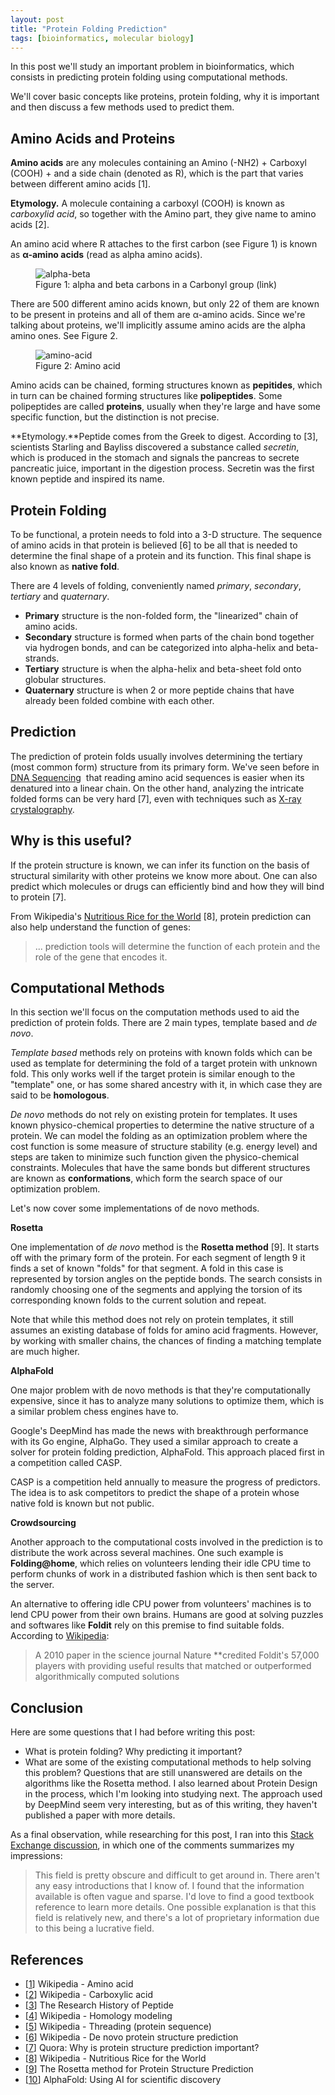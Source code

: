 ```yaml
---
layout: post
title: "Protein Folding Prediction"
tags: [bioinformatics, molecular biology]
---
```


In this post we'll study an important problem in bioinformatics, which consists in predicting protein folding using computational methods.

We'll cover basic concepts like proteins, protein folding, why it is important and then discuss a few methods used to predict them.

## Amino Acids and Proteins

**Amino acids** are any molecules containing an Amino (-NH2) + Carboxyl (COOH) + and a side chain (denoted as R), which is the part that varies between different amino acids [1].

**Etymology.** A molecule containing a carboxyl (COOH) is known as *carboxylid acid*, so together with the Amino part, they give name to amino acids [2].

An amino acid where R attaches to the first carbon (see Figure 1) is known as **α-amino acids** (read as alpha amino acids).

<figure class="center_children">
    <img src="{{site.url}}/resources/blog/2019-09-06-protein-folding-prediction/2019_09_alpha-beta.png" alt="alpha-beta" />
    <figcaption> Figure 1: alpha and beta carbons in a Carbonyl group (link)</figcaption>
</figure>

There are 500 different amino acids known, but only 22 of them are known to be present in proteins and all of them are α-amino acids. Since we're talking about proteins, we'll implicitly assume amino acids are the alpha amino ones. See Figure 2.

<figure class="center_children">
    <img src="{{site.url}}/resources/blog/2019-09-06-protein-folding-prediction/2019_09_amino-acid.png" alt="amino-acid" />
    <figcaption> Figure 2: Amino acid</figcaption>
</figure>

Amino acids can be chained, forming structures known as **pepitides**, which in turn can be chained forming structures like **polipeptides**. Some polipeptides are called **proteins**, usually when they're large and have some specific function, but the distinction is not precise.

**Etymology.**Peptide comes from the Greek to digest. According to [3], scientists Starling and Bayliss discovered a substance called *secretin*, which is produced in the stomach and signals the pancreas to secrete pancreatic juice, important in the digestion process. Secretin was the first known peptide and inspired its name.

## Protein Folding

To be functional, a protein needs to fold into a 3-D structure. The sequence of amino acids in that protein is believed [6] to be all that is needed to determine the final shape of a protein and its function. This final shape is also known as **native fold**.

There are 4 levels of folding, conveniently named *primary*, *secondary*, *tertiary* and *quaternary*.
* **Primary** structure is the non-folded form, the "linearized" chain of amino acids.
* **Secondary** structure is formed when parts of the chain bond together via hydrogen bonds, and can be categorized into alpha-helix and beta-strands.
* **Tertiary** structure is when the alpha-helix and beta-sheet fold onto globular structures.
* **Quaternary** structure is when 2 or more peptide chains that have already been folded combine with each other.

## Prediction

The prediction of protein folds usually involves determining the tertiary (most common form) structure from its primary form. We've seen before in [DNA Sequencing]({{site.url}}/blog/2018/09/04/dna-sequencing.html)  that reading amino acid sequences is easier when its denatured into a linear chain. On the other hand, analyzing the intricate folded forms can be very hard [7], even with techniques such as [X-ray crystalography](https://en.wikipedia.org/wiki/X-ray_crystallography).

## Why is this useful?

If the protein structure is known, we can infer its function on the basis of structural similarity with other proteins we know more about. One can also predict which molecules or drugs can efficiently bind and how they will bind to protein [7].

From Wikipedia's [Nutritious Rice for the World](https://en.wikipedia.org/wiki/Nutritious_Rice_for_the_World) [8], protein prediction can also help understand the function of genes:
> ... prediction tools will determine the function of each protein and the role of the gene that encodes it.

## Computational Methods

In this section we'll focus on the computation methods used to aid the prediction of protein folds. There are 2 main types, template based and *de novo*.

*Template based* methods rely on proteins with known folds which can be used as template for determining the fold of a target protein with unknown fold. This only works well if the target protein is similar enough to the "template" one, or has some shared ancestry with it, in which case they are said to be **homologous**.

*De novo* methods do not rely on existing protein for templates. It uses known physico-chemical properties to determine the native structure of a protein. We can model the folding as an optimization problem where the cost function is some measure of structure stability (e.g. energy level) and steps are taken to minimize such function given the physico-chemical constraints. Molecules that have the same bonds but different structures are known as **conformations**, which form the search space of our optimization problem.

Let's now cover some implementations of de novo methods.

**Rosetta**

One implementation of *de novo* method is the **Rosetta method** [9]. It starts off with the primary form of the protein. For each segment of length 9 it finds a set of known "folds" for that segment. A fold in this case is represented by torsion angles on the peptide bonds. The search consists in randomly choosing one of the segments and applying the torsion of its corresponding known folds to the current solution and repeat.

Note that while this method does not rely on protein templates, it still assumes an existing database of folds for amino acid fragments. However, by working with smaller chains, the chances of finding a matching template are much higher.

**AlphaFold**

One major problem with de novo methods is that they're computationally expensive, since it has to analyze many solutions to optimize them, which is a similar problem chess engines have to.

Google's DeepMind has made the news with breakthrough performance with its Go engine, AlphaGo. They used a similar approach to create a solver for protein folding prediction, AlphaFold. This approach placed first in a competition called CASP.

CASP is a competition held annually to measure the progress of predictors. The idea is to ask competitors to predict the shape of a protein whose native fold is known but not public.

**Crowdsourcing**

Another approach to the computational costs involved in the prediction is to distribute the work across several machines. One such example is **Folding@home**, which relies on volunteers lending their idle CPU time to perform chunks of work in a distributed fashion which is then sent back to the server.

An alternative to offering idle CPU power from volunteers' machines is to lend CPU power from their own brains. Humans are good at solving puzzles and softwares like **Foldit** rely on this premise to find suitable folds. According to [Wikipedia](https://en.wikipedia.org/wiki/Foldit):
> A 2010 paper in the science journal Nature **credited Foldit's 57,000 players with providing useful results that matched or outperformed algorithmically computed solutions

## Conclusion

Here are some questions that I had before writing this post:
* What is protein folding? Why predicting it important?
* What are some of the existing computational methods to help solving this problem?
Questions that are still unanswered are details on the algorithms like the Rosetta method. I also learned about Protein Design in the process, which I'm looking into studying next. The approach used by DeepMind seem very interesting, but as of this writing, they haven't published a paper with more details.

As a final observation, while researching for this post, I ran into this [Stack Exchange discussion](https://biology.stackexchange.com/questions/8871/statistical-analysis-of-protein-folding-problem), in which one of the comments summarizes my impressions:
> This field is pretty obscure and difficult to get around in. There aren't any easy introductions that I know of.
I found that the information available is often vague and sparse. I'd love to find a good textbook reference to learn more details. One possible explanation is that this field is relatively new, and there's a lot of proprietary information due to this being a lucrative field.

## References

* [[1](https://en.wikipedia.org/wiki/Amino_acid)] Wikipedia - Amino acid
* [[2](https://en.wikipedia.org/wiki/Carboxylic_acid)] Wikipedia - Carboxylic acid
* [[3](https://www.creative-peptides.com/blog/index.php/the-research-history-of-peptide/)] The Research History of Peptide
* [[4](https://en.wikipedia.org/wiki/Homology_modeling)] Wikipedia - Homology modeling
* [[5](https://en.wikipedia.org/wiki/Threading_(protein_sequence))] Wikipedia - Threading (protein sequence)
* [[6](https://en.wikipedia.org/wiki/De_novo_protein_structure_prediction)] Wikipedia - De novo protein structure prediction
* [[7](https://www.quora.com/Why-is-protein-structure-prediction-important)] Quora: Why is protein structure prediction important?
* [[8](https://en.wikipedia.org/wiki/Nutritious_Rice_for_the_World)] Wikipedia - Nutritious Rice for the World
* [[9](https://www.biostat.wisc.edu/bmi776/lectures/Rosetta.pdf)] The Rosetta method for Protein Structure Prediction
* [[10](https://deepmind.com/blog/article/alphafold)] AlphaFold: Using AI for scientific discovery
